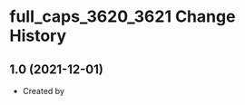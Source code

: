 full_caps_3620_3621 Change History
====================

1.0 (2021-12-01)
----------------
* Created by 
